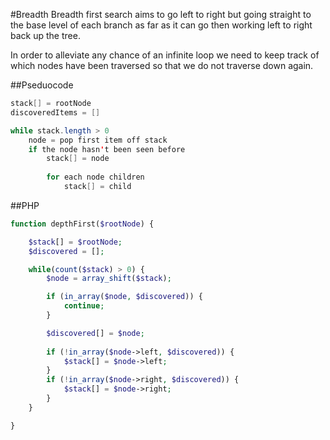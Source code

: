 #Breadth
Breadth first search aims to go left to right but going straight to the base level of each branch as far as it can go then working left to right back up the tree.

In order to alleviate any chance of an infinite loop we need to keep track of which nodes have been traversed so that we do not traverse down again. 

##Pseduocode
```java
stack[] = rootNode
discoveredItems = []

while stack.length > 0
	node = pop first item off stack
	if the node hasn't been seen before
		stack[] = node
		
		for each node children
			stack[] = child
```

##PHP
```php
function depthFirst($rootNode) {

	$stack[] = $rootNode;
	$discovered = [];

	while(count($stack) > 0) {
		$node = array_shift($stack);

		if (in_array($node, $discovered)) {
			continue;
		}

		$discovered[] = $node;
		
		if (!in_array($node->left, $discovered)) {
			$stack[] = $node->left;
		}
		if (!in_array($node->right, $discovered)) {
			$stack[] = $node->right;
		}
	}

}
```